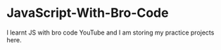 # JavaScript-With-Bro-Code
I learnt JS with bro code YouTube and I am storing my practice projects here.
